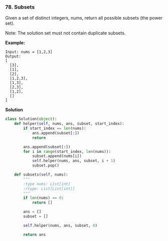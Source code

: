### 78. Subsets

Given a set of distinct integers, nums, return all possible subsets (the power set).

Note: The solution set must not contain duplicate subsets.

**Example:**
```
Input: nums = [1,2,3]
Output:
[
  [3],
  [1],
  [2],
  [1,2,3],
  [1,3],
  [2,3],
  [1,2],
  []
]
```

**Solution**
```Python
class Solution(object):
    def helper(self, nums, ans, subset, start_index):
        if start_index == len(nums):
            ans.append(subset[:])
            return

        ans.append(subset[:])
        for i in range(start_index, len(nums)):
            subset.append(nums[i])
            self.helper(nums, ans, subset, i + 1)
            subset.pop()

    def subsets(self, nums):
        """
        :type nums: List[int]
        :rtype: List[List[int]]
        """
        if len(nums) == 0:
            return []

        ans = []
        subset = []

        self.helper(nums, ans, subset, 0)

        return ans
```